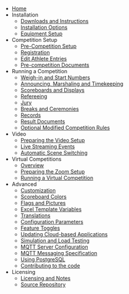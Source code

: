 * [Home](index)
* Installation
  * [Downloads and Instructions](Downloads)
  * [Installation Options](InstallationOverview)
  * [Equipment Setup](EquipmentSetup)
* Competition Setup
  * [Pre-Competition Setup](2100PreCompetitionSetup)
  * [Registration](2200Registration)
  * [Edit Athlete Entries](2300EditAthleteEntries)
  * [Pre-competition Documents](2400PreCompetitionDocuments)
* Running a Competition
  * [Weigh-in and Start Numbers](WeighIn)
  * [Announcing, Marshaling and Timekeeping](Announcing)
  * [Scoreboards and Displays](Displays)
  * [Refereeing](Refereeing)
  * [Jury](Jury)
  * [Breaks and Ceremonies](Breaks)
  * [Records](Records)
  * [Result Documents](Documents)
  * [Optional Modified Competition Rules](ModifiedRules)
* Video
  * [Preparing the Video Setup](OBS)
  * [Live Streaming Events](Streaming)
  * [Automatic Scene Switching](OBSSceneSwitching)
* Virtual Competitions
  * [Overview](VirtualOverview)
  * [Preparing the Zoom Setup](PrepareZoomBroadcasting)
  * [Running a Virtual Competition](Zoom)
* Advanced
  * [Customization](UploadingLocalSettings)
  * [Scoreboard Colors](Styles)
  * [Flags and Pictures](FlagsPictures)
  * [Excel Template Variables](TemplateVariables)
  * [Translations](Translation)
  * [Configuration Parameters](Configuration)
  * [Feature Toggles](FeatureToggles)
  * [Updating Cloud-based Applications](UpdatingCloudApplications)
  * [Simulation and Load Testing](Simulation)
  * [MQTT Server Configuration](MQTT)
  * [MQTT Messaging Specification](MQTTMessages)
  * [Using PostgreSQL](PostgreSQL)
  * [Contributing to the code](Gitpod)
* Licensing
  * [Licensing and Notes](Licensing)
  * [Source Repository](https://github.com/jflamy/owlcms4)
